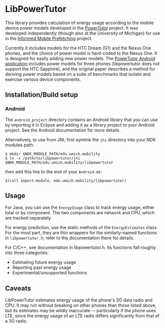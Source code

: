 LibPowerTutor
=============

This library provides calculation of energy usage according to the
mobile device power models developed in the [PowerTutor][powertutor-home]
project. It was developed independently (though also at
the University of Michigan) for use in the
[Informed Mobile Prefetching][imp-paper] project.

Currently it includes models for the HTC Dream (G1) and the Nexus One phones,
and the choice of power model is hard-coded to the Nexus One.
It is designed for easily adding new power models. The [PowerTutor
Android application][powertutor-github] includes power models for three phones
(libpowertutor does not support the HTC Sapphire), and the original paper
describes a method for deriving power models based on a suite of benchmarks
that isolate and exercise various device components.

## Installation/Build setup

### Android

The `android_project` directory contains an Android library that you can use
by importing it in Eclipse and adding it as a library project to your Android
project.  See the Android documentation for more details.

Alternatively, to use from JNI, first symlink the `jni` directory into your NDK modules path:

    $ mkdir $NDK_MODULE_PATH/edu.umich.mobility
    $ ln -s /path/to/libpowertutor/jni $NDK_MODULE_PATH/edu.umich.mobility/libpowertutor

then add this line to the end of your `Android.mk`:

    $(call import-module, edu.umich.mobility/libpowertutor)

## Usage

For Java, you can use the `EnergyUsage` class to track energy usage, either total
or by component.  The two components are network and CPU, which are tracked
separately.

For energy prediction, use the static methods of the `EnergyEstimates` class.
For the most part, they are thin wrappers for the similarly-named functions
in `libpowertutor.h`; refer to the documentation there for details.

For C/C++, see documentation in libpowertutor.h. Its functions fall roughly into
three categories:

* Estimating future energy usage
* Reporting past energy usage
* Experimental/unsupported functions

## Caveats

LibPowerTutor estimates energy usage of the phone's 3G data radio and CPU.
It may run without breaking on other phones than those listed above, but
its estimates may be wildly inaccurate -- particularly if the phone uses
LTE, since the energy usage of an LTE radio differs significantly from
that of a 3G radio.

[powertutor-home]: http://powertutor.org/
[powertutor-github]: http://github.com/msg555/powertutor
[imp-paper]: http://bretthiggins.me/papers/mobisys12.pdf
